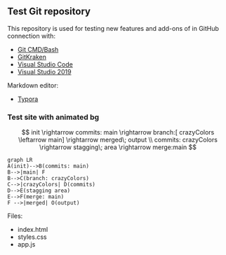 ##	Test Git repository

This repository is used for testing new features and add-ons of in GitHub connection with:

- [Git CMD/Bash](https://git-scm.com)
- [GitKraken](https://www.gitkraken.com)
- [Visual Studio Code](https://code.visualstudio.com)
- [Visual Studio 2019](https://visualstudio.microsoft.com/pl/downloads/)

Markdown editor:

- [Typora](https://typora.io) 



### Test site with animated bg 

$$
init \rightarrow commits: main \rightarrow branch:[ crazyColors \leftarrow main] \rightarrow merged\; output \\ 
commits: crazyColors \rightarrow stagging\; area \rightarrow merge:main
$$

```mermaid
graph LR
A(init)-->B(commits: main)
B-->|main| F
B-->C(branch: crazyColors)
C-->|crazyColors| D(commits)
D-->E(stagging area)
E-->F(merge: main)
F -->|merged| O(output)
```

Files: 

- index.html
- styles.css
- app.js

